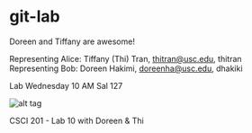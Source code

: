git-lab
=======

Doreen and Tiffany are awesome!

Representing Alice: Tiffany (Thi) Tran, thitran@usc.edu, thitran
Representing Bob: Doreen Hakimi, doreenha@usc.edu, dhakiki

Lab Wednesday 10 AM Sal 127

![alt tag](http://octodex.github.com/femalecodertocat/)

CSCI 201 - Lab 10 with Doreen &amp; Thi
